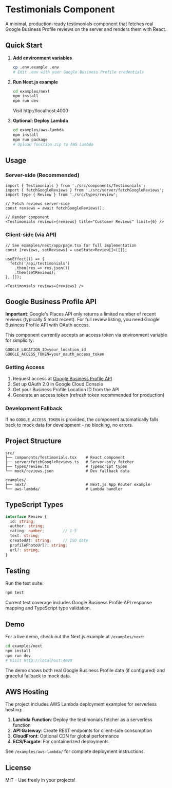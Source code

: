 # Testimonials Component

A minimal, production-ready testimonials component that fetches real Google Business Profile reviews on the server and renders them with React.

## Quick Start

1. **Add environment variables**
   ```bash
   cp .env.example .env
   # Edit .env with your Google Business Profile credentials
   ```

2. **Run Next.js example**
   ```bash
   cd examples/next
   npm install
   npm run dev
   ```
   Visit http://localhost:4000

3. **Optional: Deploy Lambda**
   ```bash
   cd examples/aws-lambda
   npm install
   npm run package
   # Upload function.zip to AWS Lambda
   ```

## Usage

### Server-side (Recommended)

```tsx
import { Testimonials } from './src/components/Testimonials';
import { fetchGoogleReviews } from './src/server/fetchGoogleReviews';
import type { Review } from './src/types/review';

// Fetch reviews server-side
const reviews = await fetchGoogleReviews();

// Render component
<Testimonials reviews={reviews} title="Customer Reviews" limit={6} />
```

### Client-side (via API)

```tsx
// See examples/next/app/page.tsx for full implementation
const [reviews, setReviews] = useState<Review[]>([]);

useEffect(() => {
  fetch('/api/testimonials')
    .then(res => res.json())
    .then(setReviews);
}, []);

<Testimonials reviews={reviews} />
```

## Google Business Profile API

**Important**: Google's Places API only returns a limited number of recent reviews (typically 5 most recent). For full review listing, you need Google Business Profile API with OAuth access.

This component currently accepts an access token via environment variable for simplicity:

```env
GOOGLE_LOCATION_ID=your_location_id
GOOGLE_ACCESS_TOKEN=your_oauth_access_token
```

### Getting Access

1. Request access at [Google Business Profile API](https://developers.google.com/my-business/content/api-access-request)
2. Set up OAuth 2.0 in Google Cloud Console
3. Get your Business Profile Location ID from the API
4. Generate an access token (refresh token recommended for production)

### Development Fallback

If no `GOOGLE_ACCESS_TOKEN` is provided, the component automatically falls back to mock data for development - no blocking, no errors.

## Project Structure

```
src/
├── components/Testimonials.tsx    # React component
├── server/fetchGoogleReviews.ts   # Server-only fetcher
├── types/review.ts                # TypeScript types  
└── mock/reviews.json              # Dev fallback data

examples/
├── next/                          # Next.js App Router example
└── aws-lambda/                    # Lambda handler
```

## TypeScript Types

```typescript
interface Review {
  id: string;
  author: string;
  rating: number;        // 1-5
  text: string;
  createdAt: string;     // ISO date
  profilePhotoUrl?: string;
  url?: string;
}
```

## Testing

Run the test suite:

```bash
npm test
```

Current test coverage includes Google Business Profile API response mapping and TypeScript type validation.

## Demo

For a live demo, check out the Next.js example at `/examples/next`:

```bash
cd examples/next
npm install
npm run dev
# Visit http://localhost:4000
```

The demo shows both real Google Business Profile data (if configured) and graceful fallback to mock data.

## AWS Hosting

The project includes AWS Lambda deployment examples for serverless hosting:

1. **Lambda Function**: Deploy the testimonials fetcher as a serverless function
2. **API Gateway**: Create REST endpoints for client-side consumption
3. **CloudFront**: Optional CDN for global performance
4. **ECS/Fargate**: For containerized deployments

See `/examples/aws-lambda/` for complete deployment instructions.

## License

MIT - Use freely in your projects!